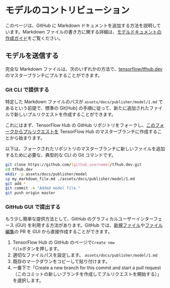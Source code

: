 <!--* freshness: { owner: 'maringeo' reviewed: '2021-05-28' review_interval: '6 months' } *-->

# モデルのコントリビューション

このページは、GitHub に Markdown ドキュメントを追加する方法を説明しています。Markdown ファイルの書き方に関する詳細は、[モデルドキュメントの作成ガイド](writing_model_documentation.md)をご覧ください。

## モデルを送信する

完全な Markdown ファイルは、次のいずれかの方法で、[tensorflow/tfhub.dev](https://github.com/tensorflow/tfhub.dev/tree/master) のマスターブランチにプルすることができます。

### Git CLI で提供する

特定した Markdown ファイルのパスが `assets/docs/publisher/model/1.md` であるという前提で、標準の Git[Hub] の手順に従って、新たに追加されたファイルで新しいプルリクエストを作成することができます。

これにはまず、TensorFlow Hub の GitHub リポジトリをフォークし、[このフォークからプルリクエストを](https://help.github.com/en/github/collaborating-with-issues-and-pull-requests/creating-a-pull-request-from-a-fork) TensorFlow Hub のマスターブランチに作成することから始まります。

以下は、フォークされたリポジトリのマスターブランチに新しいファイルを追加するために必要な、典型的な CLI の Git コマンドです。

```bash
git clone https://github.com/[github_username]/tfhub.dev.git
cd tfhub.dev
mkdir -p assets/docs/publisher/model
cp my_markdown_file.md ./assets/docs/publisher/model/1.md
git add *
git commit -m "Added model file."
git push origin master
```

### GitHub GUI で提出する

もう少し簡単な提供方法として、GitHub のグラフィカルユーザーインターフェース (GUI) を利用する方法があります。GitHub では、[新規ファイル](https://help.github.com/en/github/managing-files-in-a-repository/creating-new-files)や[ファイル編集](https://help.github.com/en/github/managing-files-in-a-repository/editing-files-in-your-repository)の PR を GUI から直接作成することができます。

1. <a>TensorFlow Hub の GitHub のページ</a>で<code>Create new file</code>ボタンを押します。
2. 適切なファイルパスを設定します。 `assets/docs/publisher/model/1.md`
3. 既存のマークダウンをコピーして貼り付けます。
4. 一番下で「Create a new branch for this commit and start a pull request（このコミットの新しいブランチを作成してプルリクエストを開始する）」を選択します。
